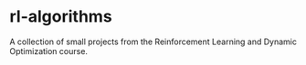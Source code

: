 # rl-algorithms
A collection of small projects from the Reinforcement Learning and Dynamic Optimization course.
